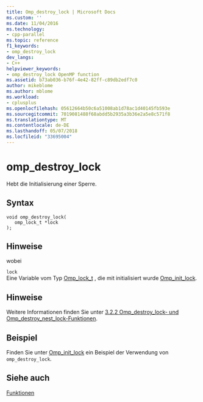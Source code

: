 ```yaml
---
title: Omp_destroy_lock | Microsoft Docs
ms.custom: ''
ms.date: 11/04/2016
ms.technology:
- cpp-parallel
ms.topic: reference
f1_keywords:
- omp_destroy_lock
dev_langs:
- C++
helpviewer_keywords:
- omp_destroy_lock OpenMP function
ms.assetid: b73ab036-b76f-4e42-82ff-c89db2edf7c0
author: mikeblome
ms.author: mblome
ms.workload:
- cplusplus
ms.openlocfilehash: 05612664b50c6a51008ab1d78ac1d40145fb593e
ms.sourcegitcommit: 7019081488f68abdd5b2935a3b36e2a5e8c571f8
ms.translationtype: MT
ms.contentlocale: de-DE
ms.lasthandoff: 05/07/2018
ms.locfileid: "33695004"
---
```

# <a name="ompdestroylock"></a>omp_destroy_lock
Hebt die Initialisierung einer Sperre.  
  
## <a name="syntax"></a>Syntax  
  
```  
void omp_destroy_lock(  
   omp_lock_t *lock  
);  
```  
  
## <a name="remarks"></a>Hinweise  
 wobei  
  
 `lock`  
 Eine Variable vom Typ [Omp_lock_t](../../../parallel/openmp/reference/omp-lock-t.md) , die mit initialisiert wurde [Omp_init_lock](../../../parallel/openmp/reference/omp-init-lock.md).  
  
## <a name="remarks"></a>Hinweise  
 Weitere Informationen finden Sie unter [3.2.2 Omp_destroy_lock- und Omp_destroy_nest_lock-Funktionen](../../../parallel/openmp/3-2-2-omp-destroy-lock-and-omp-destroy-nest-lock-functions.md).  
  
## <a name="example"></a>Beispiel  
 Finden Sie unter [Omp_init_lock](../../../parallel/openmp/reference/omp-init-lock.md) ein Beispiel der Verwendung von `omp_destroy_lock`.  
  
## <a name="see-also"></a>Siehe auch  
 [Funktionen](../../../parallel/openmp/reference/openmp-functions.md)